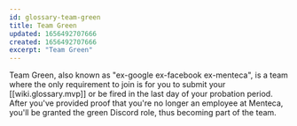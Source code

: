 ```yaml
---
id: glossary-team-green
title: Team Green
updated: 1656492707666
created: 1656492707666
excerpt: "Team Green"
---
```


Team Green, also known as "ex-google ex-facebook ex-menteca", is a team where the only requirement to join is for you to submit your [[wiki.glossary.mvp]] or be fired in the last day of your probation period. After you've provided proof that you're no longer an employee at Menteca, you'll be granted the green Discord role, thus becoming part of the team.
